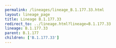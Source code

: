 ```yaml
---
permalink: /lineages/lineage_B.1.177.33.html
layout: lineage_page
title: Lineage B.1.177.33
redirect_to: ../lineage.html?lineage=B.1.177.33
lineage: B.1.177.33
parent: B.1.177
children: ['B.1.177.33']
---
```

